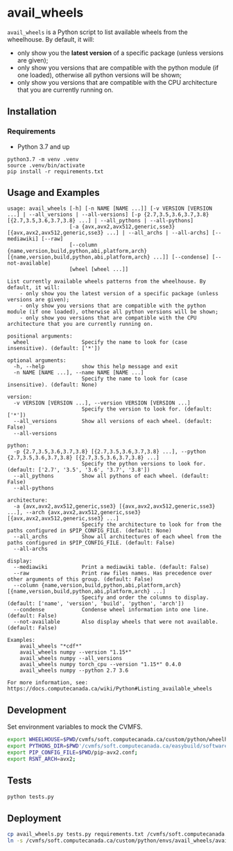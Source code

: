 # avail_wheels
`avail_wheels` is a Python script to list available wheels from the wheelhouse.
By default, it will:
-   only show you the  **latest version**  of a specific package (unless versions are given);
-   only show you versions that are compatible with the python module (if one loaded), otherwise all python versions will be shown;
-   only show you versions that are compatible with the CPU architecture that you are currently running on.

## Installation

### Requirements
* Python 3.7 and up

```
python3.7 -m venv .venv
source .venv/bin/activate
pip install -r requirements.txt
```

## Usage and Examples
```
usage: avail_wheels [-h] [-n NAME [NAME ...]] [-v VERSION [VERSION ...] | --all_versions | --all-versions] [-p {2.7,3.5,3.6,3.7,3.8} [{2.7,3.5,3.6,3.7,3.8} ...] | --all_pythons | --all-pythons]
                    [-a {avx,avx2,avx512,generic,sse3} [{avx,avx2,avx512,generic,sse3} ...] | --all_archs | --all-archs] [--mediawiki] [--raw]
                    [--column {name,version,build,python,abi,platform,arch} [{name,version,build,python,abi,platform,arch} ...]] [--condense] [--not-available]
                    [wheel [wheel ...]]

List currently available wheels patterns from the wheelhouse. By default, it will:
    - only show you the latest version of a specific package (unless versions are given);
    - only show you versions that are compatible with the python module (if one loaded), otherwise all python versions will be shown;
    - only show you versions that are compatible with the CPU architecture that you are currently running on.

positional arguments:
  wheel                 Specify the name to look for (case insensitive). (default: ['*'])

optional arguments:
  -h, --help            show this help message and exit
  -n NAME [NAME ...], --name NAME [NAME ...]
                        Specify the name to look for (case insensitive). (default: None)

version:
  -v VERSION [VERSION ...], --version VERSION [VERSION ...]
                        Specify the version to look for. (default: ['*'])
  --all_versions        Show all versions of each wheel. (default: False)
  --all-versions

python:
  -p {2.7,3.5,3.6,3.7,3.8} [{2.7,3.5,3.6,3.7,3.8} ...], --python {2.7,3.5,3.6,3.7,3.8} [{2.7,3.5,3.6,3.7,3.8} ...]
                        Specify the python versions to look for. (default: ['2.7', '3.5', '3.6', '3.7', '3.8'])
  --all_pythons         Show all pythons of each wheel. (default: False)
  --all-pythons

architecture:
  -a {avx,avx2,avx512,generic,sse3} [{avx,avx2,avx512,generic,sse3} ...], --arch {avx,avx2,avx512,generic,sse3} [{avx,avx2,avx512,generic,sse3} ...]
                        Specify the architecture to look for from the paths configured in $PIP_CONFIG_FILE. (default: None)
  --all_archs           Show all architectures of each wheel from the paths configured in $PIP_CONFIG_FILE. (default: False)
  --all-archs

display:
  --mediawiki           Print a mediawiki table. (default: False)
  --raw                 Print raw files names. Has precedence over other arguments of this group. (default: False)
  --column {name,version,build,python,abi,platform,arch} [{name,version,build,python,abi,platform,arch} ...]
                        Specify and order the columns to display. (default: ['name', 'version', 'build', 'python', 'arch'])
  --condense            Condense wheel information into one line. (default: False)
  --not-available       Also display wheels that were not available. (default: False)

Examples:
    avail_wheels "*cdf*"
    avail_wheels numpy --version "1.15*"
    avail_wheels numpy --all_versions
    avail_wheels numpy torch_cpu --version "1.15*" 0.4.0
    avail_wheels numpy --python 2.7 3.6

For more information, see: https://docs.computecanada.ca/wiki/Python#Listing_available_wheels
```

## Development
Set environment variables to mock the CVMFS.
```bash
export WHEELHOUSE=$PWD/cvmfs/soft.computecanada.ca/custom/python/wheelhouse;
export PYTHONS_DIR=$PWD'/cvmfs/soft.computecanada.ca/easybuild/software/20*/Core/python';
export PIP_CONFIG_FILE=$PWD/pip-avx2.conf;
export RSNT_ARCH=avx2;
```

## Tests
```bash
python tests.py
```

## Deployment
```bash
cp avail_wheels.py tests.py requirements.txt /cvmfs/soft.computecanada.ca/custom/python/envs/avail_wheels/
ln -s /cvmfs/soft.computecanada.ca/custom/python/envs/avail_wheels/avail_wheels.py avail_wheels
```
